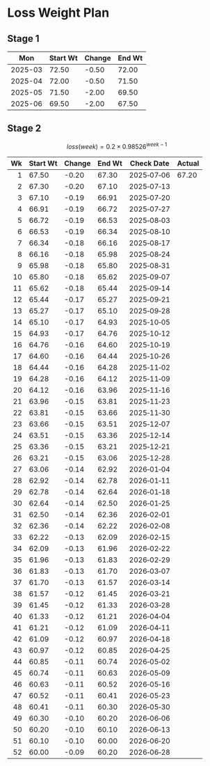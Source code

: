 # Loss Weight Plan

## Stage 1

| Mon     | Start Wt | Change | End Wt |
| ------- | -------- | ------ | ------ |
| 2025-03 | 72.50    | -0.50  | 72.00  |
| 2025-04 | 72.00    | -0.50  | 71.50  |
| 2025-05 | 71.50    | -2.00  | 69.50  |
| 2025-06 | 69.50    | -2.00  | 67.50  |

## Stage 2

$$
loss(week) = 0.2 \times 0.98526^{week-1}
$$

|   Wk | Start Wt | Change | End Wt | Check Date | Actual |
| ---: | -------- | ------ | ------ | ---------- | ------ |
|    1 | 67.50    | -0.20  | 67.30  | 2025‑07‑06 | 67.20  |
|    2 | 67.30    | -0.20  | 67.10  | 2025‑07‑13 |        |
|    3 | 67.10    | -0.19  | 66.91  | 2025‑07‑20 |        |
|    4 | 66.91    | -0.19  | 66.72  | 2025‑07‑27 |        |
|    5 | 66.72    | -0.19  | 66.53  | 2025‑08‑03 |        |
|    6 | 66.53    | -0.19  | 66.34  | 2025‑08‑10 |        |
|    7 | 66.34    | -0.18  | 66.16  | 2025‑08‑17 |        |
|    8 | 66.16    | -0.18  | 65.98  | 2025‑08‑24 |        |
|    9 | 65.98    | -0.18  | 65.80  | 2025‑08‑31 |        |
|   10 | 65.80    | -0.18  | 65.62  | 2025‑09‑07 |        |
|   11 | 65.62    | -0.18  | 65.44  | 2025‑09‑14 |        |
|   12 | 65.44    | -0.17  | 65.27  | 2025‑09‑21 |        |
|   13 | 65.27    | -0.17  | 65.10  | 2025‑09‑28 |        |
|   14 | 65.10    | -0.17  | 64.93  | 2025‑10‑05 |        |
|   15 | 64.93    | -0.17  | 64.76  | 2025‑10‑12 |        |
|   16 | 64.76    | -0.16  | 64.60  | 2025‑10‑19 |        |
|   17 | 64.60    | -0.16  | 64.44  | 2025‑10‑26 |        |
|   18 | 64.44    | -0.16  | 64.28  | 2025‑11‑02 |        |
|   19 | 64.28    | -0.16  | 64.12  | 2025‑11‑09 |        |
|   20 | 64.12    | -0.16  | 63.96  | 2025‑11‑16 |        |
|   21 | 63.96    | -0.15  | 63.81  | 2025‑11‑23 |        |
|   22 | 63.81    | -0.15  | 63.66  | 2025‑11‑30 |        |
|   23 | 63.66    | -0.15  | 63.51  | 2025‑12‑07 |        |
|   24 | 63.51    | -0.15  | 63.36  | 2025‑12‑14 |        |
|   25 | 63.36    | -0.15  | 63.21  | 2025‑12‑21 |        |
|   26 | 63.21    | -0.15  | 63.06  | 2025‑12‑28 |        |
|   27 | 63.06    | -0.14  | 62.92  | 2026‑01‑04 |        |
|   28 | 62.92    | -0.14  | 62.78  | 2026‑01‑11 |        |
|   29 | 62.78    | -0.14  | 62.64  | 2026‑01‑18 |        |
|   30 | 62.64    | -0.14  | 62.50  | 2026‑01‑25 |        |
|   31 | 62.50    | -0.14  | 62.36  | 2026‑02‑01 |        |
|   32 | 62.36    | -0.14  | 62.22  | 2026‑02‑08 |        |
|   33 | 62.22    | -0.13  | 62.09  | 2026‑02‑15 |        |
|   34 | 62.09    | -0.13  | 61.96  | 2026‑02‑22 |        |
|   35 | 61.96    | -0.13  | 61.83  | 2026‑02‑29 |        |
|   36 | 61.83    | -0.13  | 61.70  | 2026‑03‑07 |        |
|   37 | 61.70    | -0.13  | 61.57  | 2026‑03‑14 |        |
|   38 | 61.57    | -0.12  | 61.45  | 2026‑03‑21 |        |
|   39 | 61.45    | -0.12  | 61.33  | 2026‑03‑28 |        |
|   40 | 61.33    | -0.12  | 61.21  | 2026‑04‑04 |        |
|   41 | 61.21    | -0.12  | 61.09  | 2026‑04‑11 |        |
|   42 | 61.09    | -0.12  | 60.97  | 2026‑04‑18 |        |
|   43 | 60.97    | -0.12  | 60.85  | 2026‑04‑25 |        |
|   44 | 60.85    | -0.11  | 60.74  | 2026‑05‑02 |        |
|   45 | 60.74    | -0.11  | 60.63  | 2026‑05‑09 |        |
|   46 | 60.63    | -0.11  | 60.52  | 2026‑05‑16 |        |
|   47 | 60.52    | -0.11  | 60.41  | 2026‑05‑23 |        |
|   48 | 60.41    | -0.11  | 60.30  | 2026‑05‑30 |        |
|   49 | 60.30    | -0.10  | 60.20  | 2026‑06‑06 |        |
|   50 | 60.20    | -0.10  | 60.10  | 2026‑06‑13 |        |
|   51 | 60.10    | -0.10  | 60.00  | 2026‑06‑20 |        |
|   52 | 60.00    | -0.09  | 60.20  | 2026‑06‑28 |        |

